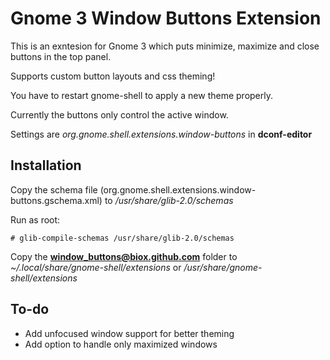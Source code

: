 Gnome 3 Window Buttons Extension
================================

This is an exntesion for Gnome 3 which puts minimize, maximize and close buttons in the top panel.

Supports custom button layouts and css theming!

You have to restart gnome-shell to apply a new theme properly.

Currently the buttons only control the active window.

Settings are _org.gnome.shell.extensions.window-buttons_ in **dconf-editor**

Installation
------------

Copy the schema file (org.gnome.shell.extensions.window-buttons.gschema.xml) to _/usr/share/glib-2.0/schemas_

Run as root:

	# glib-compile-schemas /usr/share/glib-2.0/schemas

Copy the **window_buttons@biox.github.com** folder to _~/.local/share/gnome-shell/extensions_ or _/usr/share/gnome-shell/extensions_

To-do
-----

- Add unfocused window support for better theming
- Add option to handle only maximized windows

